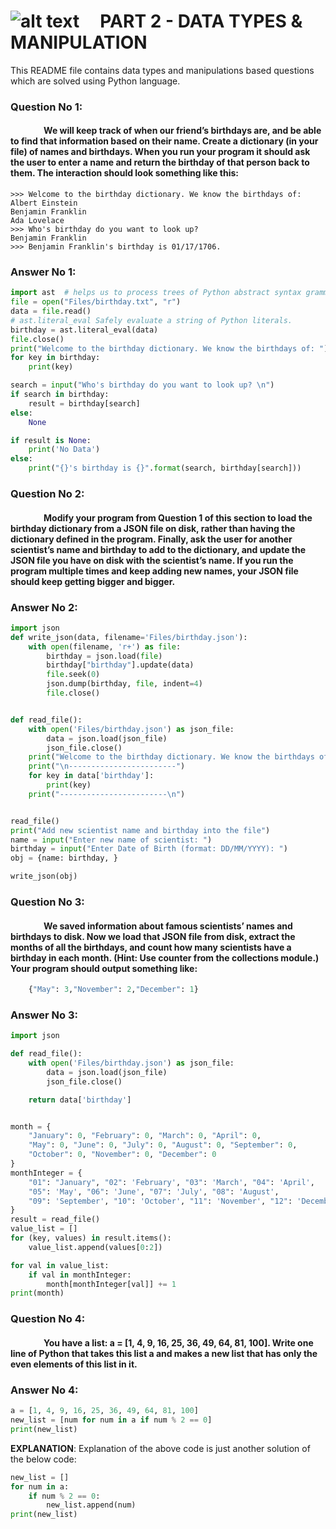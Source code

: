# ![alt text](https://carteblanche.tech/static/static/website/images/general/logo.svg "Logo Title")  &nbsp; &nbsp;  PART 2 - DATA TYPES & MANIPULATION

This README file contains data types and manipulations based questions which are solved using Python language.

### Question No 1:
#### &nbsp; &nbsp; &nbsp; &nbsp; &nbsp; &nbsp; &nbsp; &nbsp; We will keep track of when our friend’s birthdays are, and be able to find that information based on their name. Create a dictionary (in your file) of names and birthdays. When you run your program it should ask the user to enter a name and return the birthday of that person back to them. The interaction should look something like this:
```
>>> Welcome to the birthday dictionary. We know the birthdays of:
Albert Einstein
Benjamin Franklin
Ada Lovelace
>>> Who's birthday do you want to look up?
Benjamin Franklin
>>> Benjamin Franklin's birthday is 01/17/1706.
```

### Answer No 1:
``` python
import ast  # helps us to process trees of Python abstract syntax grammar
file = open("Files/birthday.txt", "r")
data = file.read()
# ast.literal_eval Safely evaluate a string of Python literals.
birthday = ast.literal_eval(data)
file.close()
print("Welcome to the birthday dictionary. We know the birthdays of: ")
for key in birthday:
    print(key)

search = input("Who's birthday do you want to look up? \n")
if search in birthday:
    result = birthday[search]
else:
    None

if result is None:
    print('No Data')
else:
    print("{}'s birthday is {}".format(search, birthday[search]))
```

### Question No 2:
#### &nbsp; &nbsp; &nbsp; &nbsp; &nbsp; &nbsp; &nbsp; &nbsp;  Modify your program from Question 1 of this section to load the birthday dictionary from a JSON file on disk, rather than having the dictionary defined in the program. Finally, ask the user for another scientist’s name and birthday to add to the dictionary, and update the JSON file you have on disk with the scientist’s name. If you run the program multiple times and keep adding new names, your JSON file should keep getting bigger and bigger.

### Answer No 2:
``` python
import json
def write_json(data, filename='Files/birthday.json'):
    with open(filename, 'r+') as file:
        birthday = json.load(file)
        birthday["birthday"].update(data)
        file.seek(0)
        json.dump(birthday, file, indent=4)
        file.close()


def read_file():
    with open('Files/birthday.json') as json_file:
        data = json.load(json_file)
        json_file.close()
    print("Welcome to the birthday dictionary. We know the birthdays of: ")
    print("\n------------------------")
    for key in data['birthday']:
        print(key)
    print("------------------------\n")


read_file()
print("Add new scientist name and birthday into the file")
name = input("Enter new name of scientist: ")
birthday = input("Enter Date of Birth (format: DD/MM/YYYY): ")
obj = {name: birthday, }

write_json(obj)
```

### Question No 3:
#### &nbsp; &nbsp; &nbsp; &nbsp; &nbsp; &nbsp; &nbsp; &nbsp;  We saved information about famous scientists’ names and birthdays to disk. Now we load that JSON file from disk, extract the months of all the birthdays, and count how many scientists have a birthday in each month. (Hint: Use counter from the collections module.) Your program should output something like: 
```python
    {"May": 3,"November": 2,"December": 1}
```
### Answer No 3:

```python
import json

def read_file():
    with open('Files/birthday.json') as json_file:
        data = json.load(json_file)
        json_file.close()

    return data['birthday']


month = {
    "January": 0, "February": 0, "March": 0, "April": 0,
    "May": 0, "June": 0, "July": 0, "August": 0, "September": 0,
    "October": 0, "November": 0, "December": 0
}
monthInteger = {
    "01": "January", "02": 'February', "03": 'March', "04": 'April',
    "05": 'May', "06": 'June', "07": 'July', "08": 'August',
    "09": 'September', "10": 'October', "11": 'November', "12": 'December'
}
result = read_file()
value_list = []
for (key, values) in result.items():
    value_list.append(values[0:2])

for val in value_list:
    if val in monthInteger:
        month[monthInteger[val]] += 1
print(month)

```


### Question No 4:
#### &nbsp; &nbsp; &nbsp; &nbsp; &nbsp; &nbsp; &nbsp; &nbsp;  You have a list: a = [1, 4, 9, 16, 25, 36, 49, 64, 81, 100]. Write one line of Python that takes this list a and makes a new list that has only the even elements of this list in it.

### Answer No 4:
```python
a = [1, 4, 9, 16, 25, 36, 49, 64, 81, 100]
new_list = [num for num in a if num % 2 == 0]
print(new_list)

```
<b>EXPLANATION</b>:
Explanation of the above code is just another solution of the below code:
```python
new_list = []
for num in a:
    if num % 2 == 0:
        new_list.append(num)
print(new_list)

```
